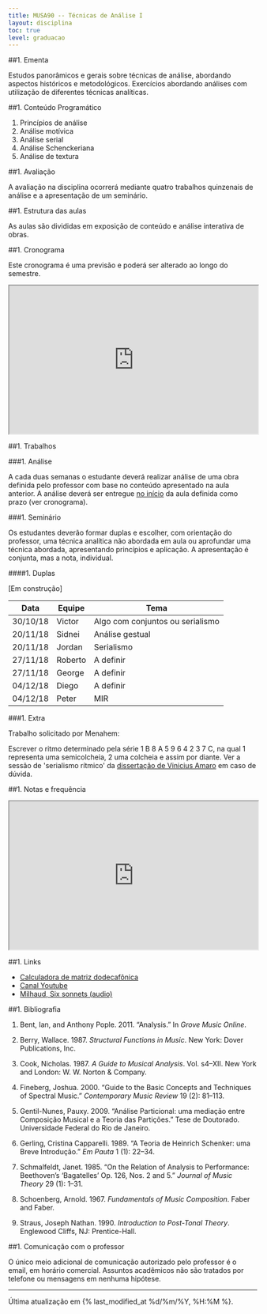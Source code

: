 ```yaml
---
title: MUSA90 -- Técnicas de Análise I
layout: disciplina
toc: true
level: graduacao
---
```


##1. Ementa

Estudos panorâmicos e gerais sobre técnicas de análise, abordando aspectos históricos e metodológicos. Exercícios abordando análises com utilização de diferentes técnicas analíticas.

##1. Conteúdo Programático

  1. Princípios de análise
  2. Análise motívica
  3. Análise serial
  4. Análise Schenckeriana
  5. Análise de textura

##1. Avaliação

A avaliação na disciplina ocorrerá mediante quatro trabalhos quinzenais de análise e a apresentação de um seminário.

##1. Estrutura das aulas

As aulas são divididas em exposição de conteúdo e análise interativa de obras.

##1. Cronograma

Este cronograma é uma previsão e poderá ser alterado ao longo do semestre.

<iframe
src="https://docs.google.com/spreadsheets/d/e/2PACX-1vQV0uH71J-M3aO66921IaZimEpkuOjeixazKwqR2Q8H5phEIeY48x-lqwLF0TxCfbLCKBTNZpNIZubL/pubhtml?gid=23243211&amp;single=true&amp;widget=true&amp;headers=false"
width="100%" height="300"></iframe>

##1. Trabalhos

###1. Análise

A cada duas semanas o estudante deverá realizar análise de uma obra definida pelo professor com base no conteúdo apresentado na aula anterior. A análise deverá ser entregue <span style="text-decoration: underline;">no início</span> da aula definida como prazo (ver cronograma).

###1. Seminário

Os estudantes deverão formar duplas e escolher, com orientação do professor, uma técnica analítica não abordada em aula ou aprofundar uma técnica abordada, apresentando princípios e aplicação. A apresentação é conjunta, mas a nota, individual.

####1. Duplas

[Em construção]

| Data | Equipe | Tema  |
|---|---|---|
| 30/10/18 | Victor | Algo com conjuntos ou serialismo |
| 20/11/18 | Sidnei | Análise gestual |
| 20/11/18 | Jordan | Serialismo |
| 27/11/18 | Roberto | A definir |
| 27/11/18 | George | A definir |
| 04/12/18 | Diego | A definir |
| 04/12/18 | Peter | MIR |

###1. Extra

Trabalho solicitado por Menahem:

Escrever o ritmo determinado pela série 1 B 8 A 5 9 6 4 2 3 7 C, na qual 1 representa uma semicolcheia, 2 uma colcheia e assim por diante. Ver a sessão de 'serialismo rítmico' da [dissertação de Vinicius Amaro](https://mega.nz/#!fWgjVL6a!7Wv5g10SGI7pwngMvTTuYfNN3VdYwUbkVJDR_CmW6xo) em caso de dúvida.  

##1. Notas e frequência

<iframe
src="https://docs.google.com/spreadsheets/d/e/2PACX-1vS5XwKIhizZR_bQjYR4k9Qw0fhm5ii2UtrJxJoFheTsDdCKaa7AOigQIIaH1YToGy3Mpt8D2EhjTPjL/pubhtml?gid=1060287158&amp;single=true&amp;widget=true&amp;headers=false"
width="100%" height="300"></iframe>

##1. Links

- [Calculadora de matriz dodecafônica](http://www.musictheory.net/calculators/matrix)
- [Canal Youtube](https://www.youtube.com/playlist?list=PLTuRmdq29ACnq7A1vXIomKMCYBxggI5QW)
- [Milhaud, Six sonnets (audio)](https://archive.org/details/C_1962_06_05_c2)

##1. Bibliografia

1. Bent, Ian, and Anthony Pople. 2011. “Analysis.” In *Grove Music Online*.

1. Berry, Wallace. 1987. *Structural Functions in Music*. New York: Dover Publications, Inc.

1. Cook, Nicholas. 1987. *A Guide to Musical Analysis*. Vol. s4–XII. New York and London: W. W. Norton & Company.

1. Fineberg, Joshua. 2000. “Guide to the Basic Concepts and Techniques of Spectral Music.” *Contemporary Music Review* 19 (2): 81–113.

1. Gentil-Nunes, Pauxy. 2009. “Análise Particional: uma mediação entre Composição Musical e a Teoria das Partições.” Tese de Doutorado. Universidade Federal do Rio de Janeiro.

1. Gerling, Cristina Capparelli. 1989. “A Teoria de Heinrich Schenker: uma Breve Introdução.” *Em Pauta* 1 (1): 22–34.

1. Schmalfeldt, Janet. 1985. “On the Relation of Analysis to Performance: Beethoven’s ‘Bagatelles’ Op. 126, Nos. 2 and 5.” *Journal of Music Theory* 29 (1): 1–31.

1. Schoenberg, Arnold. 1967. *Fundamentals of Music Composition*. Faber and Faber.

1. Straus, Joseph Nathan. 1990. *Introduction to Post-Tonal Theory*. Englewood Cliffs, NJ: Prentice-Hall.

##1. Comunicação com o professor

O único meio adicional de comunicação autorizado pelo professor é o email, 
em horário comercial. Assuntos acadêmicos não são tratados por telefone
ou mensagens em nenhuma hipótese.

<hr>

Última atualização em {% last_modified_at %d/%m/%Y, %H:%M %}.
